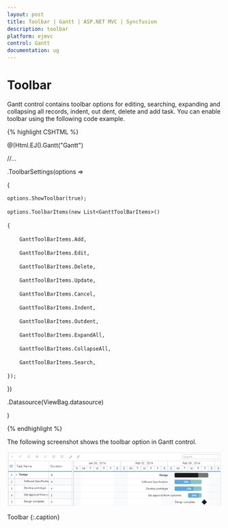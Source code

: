 ```yaml
---
layout: post
title: Toolbar | Gantt | ASP.NET MVC | Syncfusion
description: toolbar
platform: ejmvc
control: Gantt
documentation: ug
---
```


# Toolbar

Gantt control contains toolbar options for editing, searching, expanding and collapsing all records, indent, out dent, delete and add task. You can enable toolbar using the following code example.


{% highlight CSHTML %}



@(Html.EJ().Gantt("Gantt")

//...

.ToolbarSettings(options =>

{

    options.ShowToolbar(true);

    options.ToolbarItems(new List<GanttToolBarItems>()

    {

        GanttToolBarItems.Add,

        GanttToolBarItems.Edit,

        GanttToolBarItems.Delete,

        GanttToolBarItems.Update,                 

        GanttToolBarItems.Cancel,

        GanttToolBarItems.Indent,

        GanttToolBarItems.Outdent,

        GanttToolBarItems.ExpandAll,

        GanttToolBarItems.CollapseAll,

        GanttToolBarItems.Search,

    });

})

.Datasource(ViewBag.datasource)

)



{% endhighlight %}





The following screenshot shows the toolbar option in Gantt control.



![](Toolbar_images/Toolbar_img1.png)

Toolbar
{:.caption}

